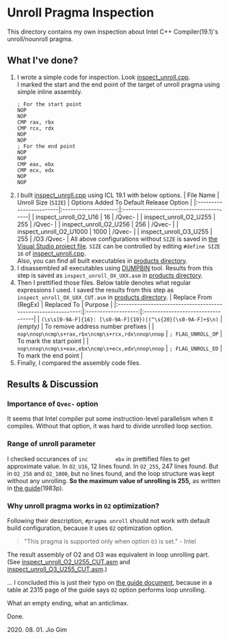 Unroll Pragma Inspection
========================

This directory contains my own inspection about Intel C++ Compiler(19.1)'s unroll/nounroll pragma.


What I've done?
---------------

1. I wrote a simple code for inspection. Look [inspect_unroll.cpp](https://github.com/wldh-g/CITE700J-Homework/blob/master/A-Unroll_Pragma/inspect_unroll.cpp).\
   I marked the start and the end point of the target of unroll pragma using simple inline assembly.
   ```x86asm
   ; For the start point
   NOP
   NOP
   CMP rax, rbx
   CMP rcx, rdx
   NOP
   NOP
   ; For the end point
   NOP
   NOP
   CMP eax, ebx
   CMP ecx, edx
   NOP
   NOP
   ```
2. I built [inspect_unroll.cpp](https://github.com/wldh-g/CITE700J-Homework/blob/master/A-Unroll_Pragma/inspect_unroll.cpp) using ICL 19.1 with below options.
   |        File Name        | Unroll Size (`SIZE`) | Options Added To Default Release Option |
   |:------------------------|:--------------------:|:----------------------------------------|
   | inspect_unroll_O2_U16   | 16                   | /Qvec-                                  |
   | inspect_unroll_O2_U255  | 255                  | /Qvec-                                  |
   | inspect_unroll_O2_U256  | 256                  | /Qvec-                                  |
   | inspect_unroll_O2_U1000 | 1000                 | /Qvec-                                  |
   | inspect_unroll_O3_U255  | 255                  | /O3 /Qvec-                              |
   All above configurations without `SIZE` is saved in [the Visual Studio project file](https://github.com/wldh-g/CITE700J-Homework/blob/master/A-Unroll_Pragma/inspect_unroll.vcxproj). `SIZE` can be controlled by editing `#define SIZE 16` of [inspect_unroll.cpp](https://github.com/wldh-g/CITE700J-Homework/blob/master/A-Unroll_Pragma/inspect_unroll.cpp#L6).\
   Also, you can find all built executables in [products directory](https://github.com/wldh-g/CITE700J-Homework/blob/master/A-Unroll_Pragma/products/).
3. I disassembled all executables using [DUMPBIN](https://docs.microsoft.com/cpp/build/reference/dumpbin-reference?view=vs-2019) tool. Results from this step is saved as `inspect_unroll_OX_UXX.asm` in [products directory](https://github.com/wldh-g/CITE700J-Homework/blob/master/A-Unroll_Pragma/products/).
4. Then I prettified those files. Below table denotes what regular expressions I used. I saved the results from this step as `inspect_unroll_OX_UXX_CUT.asm` in [products directory](https://github.com/wldh-g/CITE700J-Homework/blob/master/A-Unroll_Pragma/products/).
   |                     Replace From (RegEx)                      |     Replaced To     |              Purpose              |
   |:-------------------------------------------------------------:|:-------------------:|:----------------------------------|
   | `(\s\s[0-9A-F]{16}: [\s0-9A-F]{19})|(^\s{20}[\s0-9A-F]+$\n)`  | *(empty)*           | To remove address number prefixes |
   | `nop\nnop\ncmp\s+rax,rbx\ncmp\s+rcx,rdx\nnop\nnop`            | `; FLAG_UNROLL_OP`  | To mark the start point           |
   | `nop\nnop\ncmp\s+eax,ebx\ncmp\s+ecx,edx\nnop\nnop`            | `; FLAG_UNROLL_ED`  | To mark the end point             |
5. Finally, I compared the assembly code files.


Results & Discussion
--------------------

### Importance of `Qvec-` option

It seems that Intel compiler put some instruction-level parallelism when it compiles. Without that option, it was hard to divide unrolled loop section.

### Range of unroll parameter

I checked occurances of `inc         ebx` in prettified files to get approximate value. In `O2_U16`, 12 lines found. In `O2_255`, 247 lines found. But in `O2_256` and `O2_1000`, but no lines found, and the loop structure was kept without any unrolling. **So the maximum value of unrolling is 255,** as written in [the guide](https://go.wldh.org/icl-19-1-guide.pdf)(1983p).

### Why unroll pragma works in `O2` optimization?

Following their description, `#pragma unroll` should not work with default build configuration, because it uses `O2` optimization option.

> "This pragma is supported only when option `O3` is set." - Intel

The result assembly of O2 and O3 was equivalent in loop unrolling part. (See [inspect_unroll_O2_U255_CUT.asm](https://github.com/wldh-g/CITE700J-Homework/blob/master/A-Unroll_Pragma/products/inspect_unroll_O2_U255_CUT.asm) and [inspect_unroll_O3_U255_CUT.asm](https://github.com/wldh-g/CITE700J-Homework/blob/master/A-Unroll_Pragma/products/inspect_unroll_O3_U255_CUT.asm).)

... I concluded this is just their typo on [the guide document](https://go.wldh.org/icl-19-1-guide.pdf), because in a table at 2315 page of the guide says `O2` option performs loop unrolling.

What an empty ending, what an anticlimax.

Done.

2020\. 08. 01. Jio Gim
